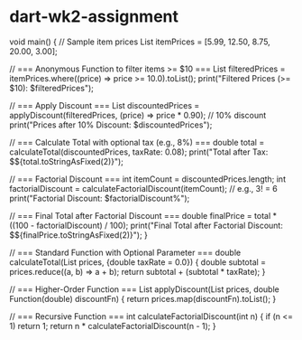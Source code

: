 # dart-wk2-assignment

void main() {
  // Sample item prices
  List<double> itemPrices = [5.99, 12.50, 8.75, 20.00, 3.00];

  // === Anonymous Function to filter items >= $10 ===
  List<double> filteredPrices = itemPrices.where((price) => price >= 10.0).toList();
  print("Filtered Prices (>= \$10): $filteredPrices");

  // === Apply Discount ===
  List<double> discountedPrices = applyDiscount(filteredPrices, (price) => price * 0.90); // 10% discount
  print("Prices after 10% Discount: $discountedPrices");

  // === Calculate Total with optional tax (e.g., 8%) ===
  double total = calculateTotal(discountedPrices, taxRate: 0.08);
  print("Total after Tax: \$${total.toStringAsFixed(2)}");

  // === Factorial Discount ===
  int itemCount = discountedPrices.length;
  int factorialDiscount = calculateFactorialDiscount(itemCount); // e.g., 3! = 6
  print("Factorial Discount: $factorialDiscount%");

  // === Final Total after Factorial Discount ===
  double finalPrice = total * ((100 - factorialDiscount) / 100);
  print("Final Total after Factorial Discount: \$${finalPrice.toStringAsFixed(2)}");
}

// === Standard Function with Optional Parameter ===
double calculateTotal(List<double> prices, {double taxRate = 0.0}) {
  double subtotal = prices.reduce((a, b) => a + b);
  return subtotal + (subtotal * taxRate);
}

// === Higher-Order Function ===
List<double> applyDiscount(List<double> prices, double Function(double) discountFn) {
  return prices.map(discountFn).toList();
}

// === Recursive Function ===
int calculateFactorialDiscount(int n) {
  if (n <= 1) return 1;
  return n * calculateFactorialDiscount(n - 1);
}
